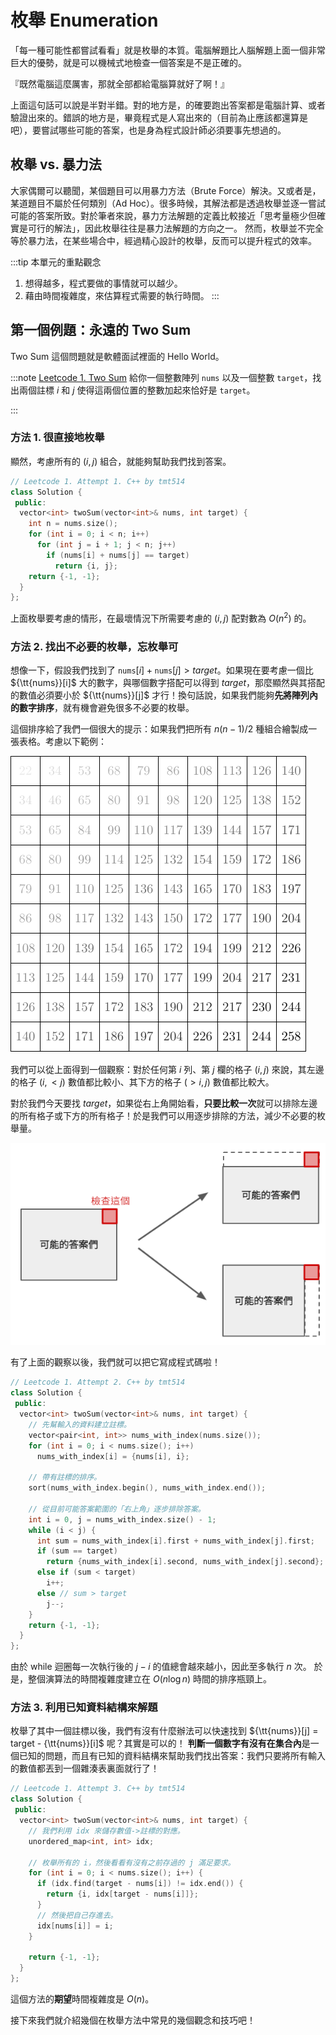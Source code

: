 # 枚舉 Enumeration

「每一種可能性都嘗試看看」就是枚舉的本質。電腦解題比人腦解題上面一個非常巨大的優勢，就是可以機械式地檢查一個答案是不是正確的。

『既然電腦這麼厲害，那就全部都給電腦算就好了啊！』

上面這句話可以說是半對半錯。對的地方是，的確要跑出答案都是電腦計算、或者驗證出來的。錯誤的地方是，畢竟程式是人寫出來的（目前為止應該都還算是吧），要嘗試哪些可能的答案，也是身為程式設計師必須要事先想過的。

## 枚舉 vs. 暴力法

大家偶爾可以聽聞，某個題目可以用暴力方法（Brute Force）解決。又或者是，某道題目不屬於任何類別（Ad Hoc）。很多時候，其解法都是透過枚舉並逐一嘗試可能的答案所致。對於筆者來說，暴力方法解題的定義比較接近「思考量極少但確實是可行的解法」，因此枚舉往往是暴力法解題的方向之一。
然而，枚舉並不完全等於暴力法，在某些場合中，經過精心設計的枚舉，反而可以提升程式的效率。


:::tip 本單元的重點觀念
1. 想得越多，程式要做的事情就可以越少。
2. 藉由時間複雜度，來估算程式需要的執行時間。
:::

## 第一個例題：永遠的 Two Sum

Two Sum 這個問題就是軟體面試裡面的 Hello World。

:::note [Leetcode 1. Two Sum](https://leetcode.com/problems/two-sum/)
給你一個整數陣列 `nums` 以及一個整數 `target`，找出兩個註標 $i$ 和 $j$ 使得這兩個位置的整數加起來恰好是 `target`。

:::

### 方法 1. 很直接地枚舉

顯然，考慮所有的 $(i, j)$ 組合，就能夠幫助我們找到答案。

```cpp
// Leetcode 1. Attempt 1. C++ by tmt514
class Solution {
 public:
  vector<int> twoSum(vector<int>& nums, int target) {
    int n = nums.size();
    for (int i = 0; i < n; i++)
      for (int j = i + 1; j < n; j++)
        if (nums[i] + nums[j] == target)
          return {i, j};
    return {-1, -1};
  }
};
```

上面枚舉要考慮的情形，在最壞情況下所需要考慮的 $(i, j)$ 配對數為 $O(n^2)$ 的。

### 方法 2. 找出不必要的枚舉，忘枚舉可

想像一下，假設我們找到了 ${\texttt{nums}}[i] + {\texttt{nums}}[j] > target$。如果現在要考慮一個比 ${\tt{nums}}[i]$ 大的數字，與哪個數字搭配可以得到 $target$，那麼顯然與其搭配的數值必須要小於 ${\tt{nums}}[j]$ 才行！換句話說，如果我們能夠**先將陣列內的數字排序**，就有機會避免很多不必要的枚舉。

這個排序給了我們一個很大的提示：如果我們把所有 $n(n-1)/2$ 種組合繪製成一張表格。考慮以下範例：

![](./two-sum-table.png)

我們可以從上面得到一個觀察：對於任何第 $i$ 列、第 $j$ 欄的格子 $(i, j)$ 來說，其左邊的格子 $(i, < j)$ 數值都比較小、其下方的格子 $(>i, j)$ 數值都比較大。

對於我們今天要找 $target$，如果從右上角開始看，**只要比較一次**就可以排除左邊的所有格子或下方的所有格子！於是我們可以用逐步排除的方法，減少不必要的枚舉量。

![](./two-sum-step.png)

有了上面的觀察以後，我們就可以把它寫成程式碼啦！

```cpp
// Leetcode 1. Attempt 2. C++ by tmt514
class Solution {
 public:
  vector<int> twoSum(vector<int>& nums, int target) {
    // 先幫輸入的資料建立註標。
    vector<pair<int, int>> nums_with_index(nums.size());
    for (int i = 0; i < nums.size(); i++)
      nums_with_index[i] = {nums[i], i};

    // 帶有註標的排序。
    sort(nums_with_index.begin(), nums_with_index.end());
    
    // 從目前可能答案範圍的「右上角」逐步排除答案。
    int i = 0, j = nums_with_index.size() - 1;
    while (i < j) {
      int sum = nums_with_index[i].first + nums_with_index[j].first;
      if (sum == target)
        return {nums_with_index[i].second, nums_with_index[j].second};
      else if (sum < target)
        i++;
      else // sum > target
        j--;
    }
    return {-1, -1};
  }
};
```

由於 while 迴圈每一次執行後的 $j-i$ 的值總會越來越小，因此至多執行 $n$ 次。
於是，整個演算法的時間複雜度建立在 $O(n\log n)$ 時間的排序瓶頸上。 

### 方法 3. 利用已知資料結構來解題

枚舉了其中一個註標以後，我們有沒有什麼辦法可以快速找到 ${\tt{nums}}[j] = target - {\tt{nums}}[i]$ 呢？其實是可以的！
**判斷一個數字有沒有在集合內**是一個已知的問題，而且有已知的資料結構來幫助我們找出答案：我們只要將所有輸入的數值都丟到一個雜湊表裏面就行了！

```cpp
// Leetcode 1. Attempt 3. C++ by tmt514
class Solution {
 public:
  vector<int> twoSum(vector<int>& nums, int target) {
    // 我們利用 idx 來儲存數值->註標的對應。
    unordered_map<int, int> idx;

    // 枚舉所有的 i，然後看看有沒有之前存過的 j 滿足要求。
    for (int i = 0; i < nums.size(); i++) {
      if (idx.find(target - nums[i]) != idx.end()) {
        return {i, idx[target - nums[i]]};
      }
      // 然後把自己存進去。
      idx[nums[i]] = i;
    }

    return {-1, -1};
  }
};
```

這個方法的**期望**時間複雜度是 $O(n)$。

接下來我們就介紹幾個在枚舉方法中常見的幾個觀念和技巧吧！